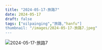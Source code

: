 ```yaml
---
title: "2024-05-17-旅路7"
date: 2024-05-17
draft: false
tags: ["oilpainging","旅路,"hanfu"]
thumbnail: "/images/2024-05-17-旅路7.jpeg"
---
```


![2024-05-17-旅路7](/images/2024-05-17-旅路7.jpeg)